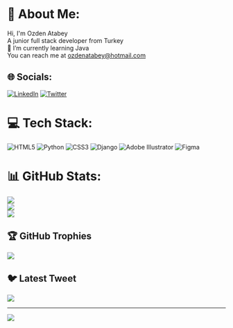 # 💫 About Me:
Hi, I'm Ozden Atabey<br>A junior full stack developer from Turkey<br>🌱 I’m currently learning Java<br>You can reach me at ozdenatabey@hotmail.com


## 🌐 Socials:
[![LinkedIn](https://img.shields.io/badge/LinkedIn-%230077B5.svg?logo=linkedin&logoColor=white)](https://linkedin.com/in/%C3%B6zden-atabey-2b080812a/) [![Twitter](https://img.shields.io/badge/Twitter-%231DA1F2.svg?logo=Twitter&logoColor=white)](https://twitter.com/ozdenatabey44) 

# 💻 Tech Stack:
![HTML5](https://img.shields.io/badge/html5-%23E34F26.svg?style=for-the-badge&logo=html5&logoColor=white) ![Python](https://img.shields.io/badge/python-3670A0?style=for-the-badge&logo=python&logoColor=ffdd54) ![CSS3](https://img.shields.io/badge/css3-%231572B6.svg?style=for-the-badge&logo=css3&logoColor=white) ![Django](https://img.shields.io/badge/django-%23092E20.svg?style=for-the-badge&logo=django&logoColor=white) ![Adobe Illustrator](https://img.shields.io/badge/adobeillustrator-%23FF9A00.svg?style=for-the-badge&logo=adobeillustrator&logoColor=white) 	![Figma](https://img.shields.io/badge/figma-%23F24E1E.svg?style=for-the-badge&logo=figma&logoColor=white)
# 📊 GitHub Stats:
![](https://github-readme-stats.vercel.app/api?username=ozdenatabey&theme=merko&hide_border=false&include_all_commits=false&count_private=false)<br/>
![](https://github-readme-streak-stats.herokuapp.com/?user=ozdenatabey&theme=merko&hide_border=false)<br/>
![](https://github-readme-stats.vercel.app/api/top-langs/?username=ozdenatabey&theme=merko&hide_border=false&include_all_commits=false&count_private=false&layout=compact)

## 🏆 GitHub Trophies
![](https://github-profile-trophy.vercel.app/?username=ozdenatabey&theme=radical&no-frame=false&no-bg=true&margin-w=4)

## 🐦 Latest Tweet
[![](https://gtce.itsvg.in/api?username=ozdenatabey44)](https://github.com/VishwaGauravIn/github-twitter-card-embed)

---
[![](https://visitcount.itsvg.in/api?id=ozdenatabey&icon=0&color=0)](https://visitcount.itsvg.in)

<!-- Proudly created with GPRM ( https://gprm.itsvg.in ) -->
